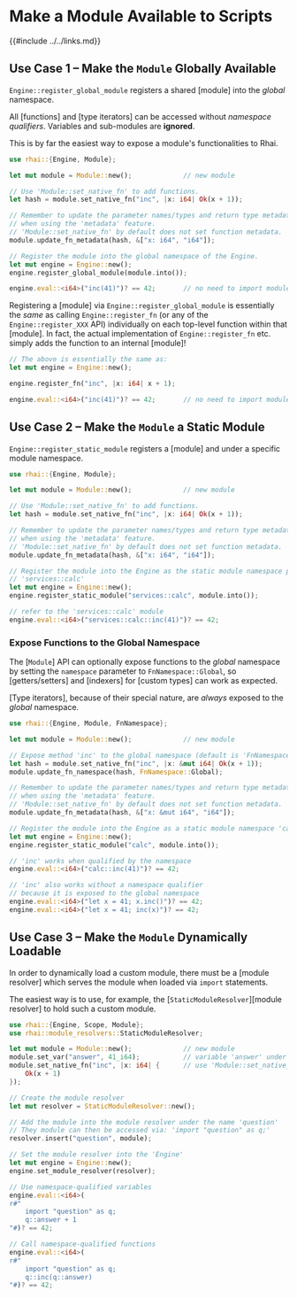 Make a Module Available to Scripts
==================================

{{#include ../../links.md}}


Use Case 1 &ndash; Make the `Module` Globally Available
------------------------------------------------------

`Engine::register_global_module` registers a shared [module] into the _global_ namespace.

All [functions] and [type iterators] can be accessed without _namespace qualifiers_.
Variables and sub-modules are **ignored**.

This is by far the easiest way to expose a module's functionalities to Rhai.

```rust , no_run
use rhai::{Engine, Module};

let mut module = Module::new();             // new module

// Use 'Module::set_native_fn' to add functions.
let hash = module.set_native_fn("inc", |x: i64| Ok(x + 1));

// Remember to update the parameter names/types and return type metadata
// when using the 'metadata' feature.
// 'Module::set_native_fn' by default does not set function metadata.
module.update_fn_metadata(hash, &["x: i64", "i64"]);

// Register the module into the global namespace of the Engine.
let mut engine = Engine::new();
engine.register_global_module(module.into());

engine.eval::<i64>("inc(41)")? == 42;       // no need to import module
```

Registering a [module] via `Engine::register_global_module` is essentially the _same_
as calling `Engine::register_fn` (or any of the `Engine::register_XXX` API) individually
on each top-level function within that [module].  In fact, the actual implementation of
`Engine::register_fn` etc. simply adds the function to an internal [module]!

```rust , no_run
// The above is essentially the same as:
let mut engine = Engine::new();

engine.register_fn("inc", |x: i64| x + 1);

engine.eval::<i64>("inc(41)")? == 42;       // no need to import module
```


Use Case 2 &ndash; Make the `Module` a Static Module
---------------------------------------------------

`Engine::register_static_module` registers a [module] and under a specific module namespace.

```rust , no_run
use rhai::{Engine, Module};

let mut module = Module::new();             // new module

// Use 'Module::set_native_fn' to add functions.
let hash = module.set_native_fn("inc", |x: i64| Ok(x + 1));

// Remember to update the parameter names/types and return type metadata
// when using the 'metadata' feature.
// 'Module::set_native_fn' by default does not set function metadata.
module.update_fn_metadata(hash, &["x: i64", "i64"]);

// Register the module into the Engine as the static module namespace path
// 'services::calc'
let mut engine = Engine::new();
engine.register_static_module("services::calc", module.into());

// refer to the 'services::calc' module
engine.eval::<i64>("services::calc::inc(41)")? == 42;
```

### Expose Functions to the Global Namespace

The [`Module`] API can optionally expose functions to the _global_ namespace by setting the
`namespace` parameter  to `FnNamespace::Global`, so [getters/setters] and [indexers] for [custom types]
can work as expected.

[Type iterators], because of their special nature, are _always_ exposed to the _global_ namespace.

```rust , no_run
use rhai::{Engine, Module, FnNamespace};

let mut module = Module::new();             // new module

// Expose method 'inc' to the global namespace (default is 'FnNamespace::Internal')
let hash = module.set_native_fn("inc", |x: &mut i64| Ok(x + 1));
module.update_fn_namespace(hash, FnNamespace::Global);

// Remember to update the parameter names/types and return type metadata
// when using the 'metadata' feature.
// 'Module::set_native_fn' by default does not set function metadata.
module.update_fn_metadata(hash, &["x: &mut i64", "i64"]);

// Register the module into the Engine as a static module namespace 'calc'
let mut engine = Engine::new();
engine.register_static_module("calc", module.into());

// 'inc' works when qualified by the namespace
engine.eval::<i64>("calc::inc(41)")? == 42;

// 'inc' also works without a namespace qualifier
// because it is exposed to the global namespace
engine.eval::<i64>("let x = 41; x.inc()")? == 42;
engine.eval::<i64>("let x = 41; inc(x)")? == 42;
```


Use Case 3 &ndash; Make the `Module` Dynamically Loadable
--------------------------------------------------------

In order to dynamically load a custom module, there must be a [module resolver] which serves
the module when loaded via `import` statements.

The easiest way is to use, for example, the [`StaticModuleResolver`][module resolver] to hold such
a custom module.

```rust , no_run
use rhai::{Engine, Scope, Module};
use rhai::module_resolvers::StaticModuleResolver;

let mut module = Module::new();             // new module
module.set_var("answer", 41_i64);           // variable 'answer' under module
module.set_native_fn("inc", |x: i64| {      // use 'Module::set_native_fn' to add functions
    Ok(x + 1)
});

// Create the module resolver
let mut resolver = StaticModuleResolver::new();

// Add the module into the module resolver under the name 'question'
// They module can then be accessed via: 'import "question" as q;'
resolver.insert("question", module);

// Set the module resolver into the 'Engine'
let mut engine = Engine::new();
engine.set_module_resolver(resolver);

// Use namespace-qualified variables
engine.eval::<i64>(
r#"
    import "question" as q;
    q::answer + 1
"#)? == 42;

// Call namespace-qualified functions
engine.eval::<i64>(
r#"
    import "question" as q;
    q::inc(q::answer)
"#)? == 42;
```
